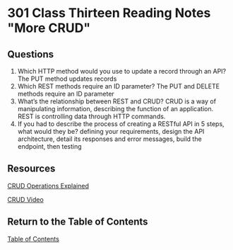 # 301 Class Thirteen Reading Notes "More CRUD"

## Questions

1. Which HTTP method would you use to update a record through an API? The PUT method updates records
2. Which REST methods require an ID parameter? The PUT and DELETE methods require an ID parameter
3. What’s the relationship between REST and CRUD? CRUD is a way of manipulating information, describing the function of an application. REST is controlling data through HTTP commands.
4. If you had to describe the process of creating a RESTful API in 5 steps, what would they be? defining your requirements, design the API architecture, detail its responses and error messages, build the endpoint, then testing

## Resources

[CRUD Operations Explained](https://medium.com/geekculture/crud-operations-explained-2a44096e9c88)

[CRUD Video](https://www.youtube.com/watch?v=EzNcBhSv1Wo)

## Return to the Table of Contents

[Table of Contents](https://todd75.github.io/reading-notes/)

